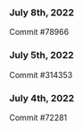 ### July 8th, 2022

Commit #78966

### July 5th, 2022

Commit #314353


### July 4th, 2022

Commit #72281
